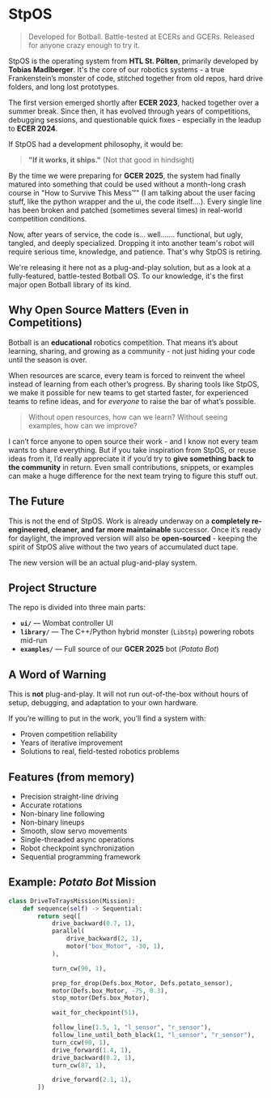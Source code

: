 # StpOS

> Developed for Botball. Battle-tested at ECERs and GCERs. Released for anyone crazy enough to try it.

StpOS is the operating system from **HTL St. Pölten**, primarily developed by **Tobias Madlberger**.
It's the core of our robotics systems - a true Frankenstein’s monster of code, stitched together from old repos, hard drive folders, and long lost prototypes.

The first version emerged shortly after **ECER 2023**, hacked together over a summer break. Since then, it has evolved through years of competitions, debugging sessions, and questionable quick fixes - especially in the leadup to **ECER 2024**.

If StpOS had a development philosophy, it would be:

> **"If it works, it ships."** (Not that good in hindsight)

By the time we were preparing for **GCER 2025**, the system had finally matured into something that could be used without a month-long crash course in "How to Survive This Mess™" (I am talking about the user facing stuff, like the python wrapper and the ui, the code itself....). Every single line has been broken and patched (sometimes several times) in real-world competition conditions.

Now, after years of service, the code is... well....... functional, but ugly, tangled, and deeply specialized. Dropping it into another team's robot will require serious time, knowledge, and patience. That's why StpOS is retiring.

We're releasing it here not as a plug-and-play solution, but as a look at a fully-featured, battle-tested Botball OS.
To our knowledge, it's the first major open Botball library of its kind.

## Why Open Source Matters (Even in Competitions)

Botball is an **educational** robotics competition. That means it’s about learning, sharing, and growing as a community - not just hiding your code until the season is over.

When resources are scarce, every team is forced to reinvent the wheel instead of learning from each other’s progress. By sharing tools like StpOS, we make it possible for new teams to get started faster, for experienced teams to refine ideas, and for *everyone* to raise the bar of what’s possible.

> Without open resources, how can we learn?
> Without seeing examples, how can we improve?

I can’t force anyone to open source their work - and I know not every team wants to share everything.
But if you take inspiration from StpOS, or reuse ideas from it, I’d really appreciate it if you’d try to **give something back to the community** in return.
Even small contributions, snippets, or examples can make a huge difference for the next team trying to figure this stuff out.

## The Future

This is not the end of StpOS. Work is already underway on a **completely re-engineered, cleaner, and far more maintainable** successor.
Once it’s ready for daylight, the improved version will also be **open-sourced** - keeping the spirit of StpOS alive without the two years of accumulated duct tape.

The new version will be an actual plug-and-play system.

## Project Structure

The repo is divided into three main parts:

* **`ui/`** — Wombat controller UI
* **`library/`** — The C++/Python hybrid monster (`LibStp`) powering robots mid-run
* **`examples/`** — Full source of our **GCER 2025** bot (*Potato Bot*)

## A Word of Warning

This is **not** plug-and-play.
It will not run out-of-the-box without hours of setup, debugging, and adaptation to your own hardware.

If you’re willing to put in the work, you’ll find a system with:

* Proven competition reliability
* Years of iterative improvement
* Solutions to real, field-tested robotics problems

## Features (from memory)

* Precision straight-line driving
* Accurate rotations
* Non-binary line following
* Non-binary lineups
* Smooth, slow servo movements
* Single-threaded async operations
* Robot checkpoint synchronization
* Sequential programming framework

## Example: *Potato Bot* Mission

```python
class DriveToTraysMission(Mission):
    def sequence(self) -> Sequential:
        return seq([
            drive_backward(0.7, 1),
            parallel(
                drive_backward(2, 1),
                motor("box_Motor", -30, 1),
            ),

            turn_cw(90, 1),

            prep_for_drop(Defs.box_Motor, Defs.potato_sensor),
            motor(Defs.box_Motor, -75, 0.3),
            stop_motor(Defs.box_Motor),

            wait_for_checkpoint(51),

            follow_line(1.5, 1, "l_sensor", "r_sensor"),
            follow_line_until_both_black(1, "l_sensor", "r_sensor"),
            turn_ccw(90, 1),
            drive_forward(1.4, 1),
            drive_backward(0.2, 1),
            turn_cw(87, 1),

            drive_forward(2.1, 1),
        ])
```
